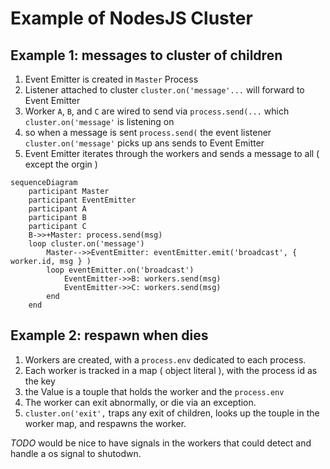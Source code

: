 # Example of NodesJS Cluster

## Example 1: messages to cluster of children

1. Event Emitter is created in `Master` Process
2. Listener attached to cluster `cluster.on('message'...` will forward to Event Emitter
2. Worker `A`, `B`, and `C` are wired to send via `process.send(...` which `cluster.on('message'` is listening on
3. so when a message is sent `process.send(` the event listener `cluster.on('message'` picks up ans sends to Event Emitter
4. Event Emitter iterates through the workers and sends a message to all ( except the orgin )

```mermaid
sequenceDiagram
    participant Master
    participant EventEmitter
    participant A
    participant B
    participant C
    B->>+Master: process.send(msg)
    loop cluster.on('message')
        Master-->>EventEmitter: eventEmitter.emit('broadcast', { worker.id, msg } )
        loop eventEmitter.on('broadcast')
            EventEmitter->>B: workers.send(msg)
            EventEmitter->>C: workers.send(msg)
        end
    end
```

## Example 2: respawn when dies

1. Workers are created, with a `process.env` dedicated to each process.
2. Each worker is tracked in a map ( object literal ), with the process id as the key
3. the Value is a touple that holds the worker and the `process.env`
4. The worker can exit abnormally, or die via an exception.
5. `cluster.on('exit',` traps any exit of children, looks up the touple in the worker map, and respawns the worker.

*TODO* would be nice to have signals in the workers that could detect and handle a os signal to shutodwn.

